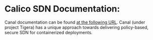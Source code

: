 # Calico SDN Documentation:
Canal documentation can be found [at the following URL](https://github.com/tigera/canal). Canal (under project Tigera) has a unique approach towards delivering policy-based, secure SDN for containerized deployments.

